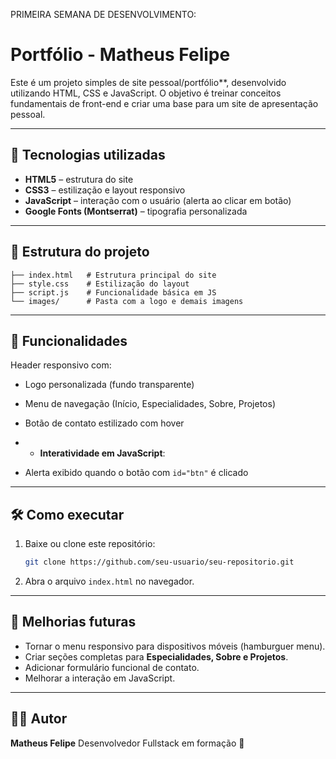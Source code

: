 PRIMEIRA SEMANA DE DESENVOLVIMENTO:


# Portfólio - Matheus Felipe

Este é um projeto simples de site pessoal/portfólio**, desenvolvido utilizando HTML, CSS e JavaScript.
O objetivo é treinar conceitos fundamentais de front-end e criar uma base para um site de apresentação pessoal.

---

## 🚀 Tecnologias utilizadas

* **HTML5** – estrutura do site
* **CSS3** – estilização e layout responsivo
* **JavaScript** – interação com o usuário (alerta ao clicar em botão)
* **Google Fonts (Montserrat)** – tipografia personalizada

---

## 📂 Estrutura do projeto

```
├── index.html   # Estrutura principal do site
├── style.css    # Estilização do layout
├── script.js    # Funcionalidade básica em JS
└── images/      # Pasta com a logo e demais imagens
```

---

## 🎨 Funcionalidades

 Header responsivo com:

  * Logo personalizada (fundo transparente)
  * Menu de navegação (Início, Especialidades, Sobre, Projetos)
  * Botão de contato estilizado com hover
  * * **Interatividade em JavaScript**:

  * Alerta exibido quando o botão com `id="btn"` é clicado

---

## 🛠️ Como executar

1. Baixe ou clone este repositório:

   ```bash
   git clone https://github.com/seu-usuario/seu-repositorio.git
   ```
2. Abra o arquivo `index.html` no navegador.

---

## 🔧 Melhorias futuras

* Tornar o menu responsivo para dispositivos móveis (hamburguer menu).
* Criar seções completas para **Especialidades, Sobre e Projetos**.
* Adicionar formulário funcional de contato.
* Melhorar a interação em JavaScript.

---

## 👨‍💻 Autor

**Matheus Felipe**
Desenvolvedor Fullstack em formação 🚀
